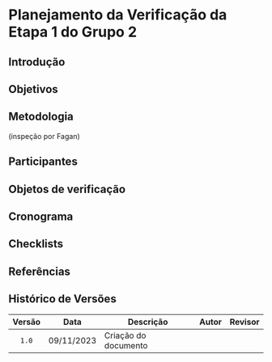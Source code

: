 # Planejamento da Verificação da Etapa 1 do Grupo 2

## Introdução

## Objetivos

## Metodologia

(inspeção por Fagan)

## Participantes

## Objetos de verificação

## Cronograma

## Checklists

## Referências

## Histórico de Versões

| Versão | Data   | Descrição     | Autor     |  Revisor        |
| :----: | ------ | ------------- | --------- | :-------------: |
| `1.0`  | 09/11/2023 | Criação do documento  |  |  |
